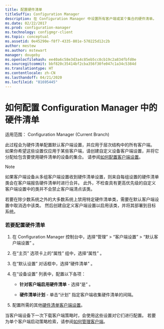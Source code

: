 ```yaml
---
title: 配置硬件清单
titleSuffix: Configuration Manager
description: 在 Configuration Manager 中设置所有客户端或某个集合的硬件清单。
ms.date: 02/22/2017
ms.prod: configuration-manager
ms.technology: configmgr-client
ms.topic: conceptual
ms.assetid: 0e45290e-f8f7-4335-801e-570225d12c2b
author: mestew
ms.author: mstewart
manager: dougeby
ms.openlocfilehash: ee40a6c58e3d3a4c85eb5cc8cb19c2a834fbfd0e
ms.sourcegitcommit: bbf820c35414bf2cba356f30fe047c1a34c5384d
ms.translationtype: HT
ms.contentlocale: zh-CN
ms.lasthandoff: 04/21/2020
ms.locfileid: "81695445"
---
```

# <a name="how-to-configure-hardware-inventory-in-configuration-manager"></a>如何配置 Configuration Manager 中的硬件清单

适用范围：  Configuration Manager (Current Branch)

此过程会为硬件清单配置默认客户端设置，并应用于层次结构中的所有客户端。 如果你希望这些设置仅应用于某些客户端，请创建自定义设备客户端设置，并将它分配给包含要使用硬件清单的设备的集合。 请参阅[如何配置客户端设置](../../../../core/clients/deploy/configure-client-settings.md)。  

> [!NOTE]  
>  如果客户端设备从多组客户端设置收到硬件清单设置，则来自每组设置的硬件清单类会在客户端报告硬件清单时进行合并。 此外，不检查具有更高优先级的自定义客户端设置中的类并不会禁止客户端清点该类。 

若要在除少数系统之外的大多数系统上禁用特定硬件清单类，需要在默认客户端设置中取消选中该类。 然后创建自定义客户端设置以启用该类，并将其部署到目标系统。


### <a name="to-configure-hardware-inventory"></a>若要配置硬件清单  

1.  在 Configuration Manager 控制台中，选择“管理”   > “客户端设置”   > “默认客户端设置”  。  

4.  在“主页”  选项卡上的“属性”  组中，选择“属性”  。  

5.  在“默认设置”  对话框中，选择“硬件清单”  。  

6.  在“设备设置”  列表中，配置以下各项：  

    -   **针对客户端启用硬件清单** - 选择“是”  。  

    -   **硬件清单计划** - 单击“计划”  指定客户端收集硬件清单的间隔。  

7.  配置所需的其他[硬件清单客户端设置](../../../../core/clients/deploy/about-client-settings.md#hardware-inventory)。  

当客户端设备下一次下载客户端策略时，会使用这些设置对它们进行配置。 若要为单个客户端启动策略检索，请参阅[如何管理客户端](../../../../core/clients/manage/manage-clients.md)。  
